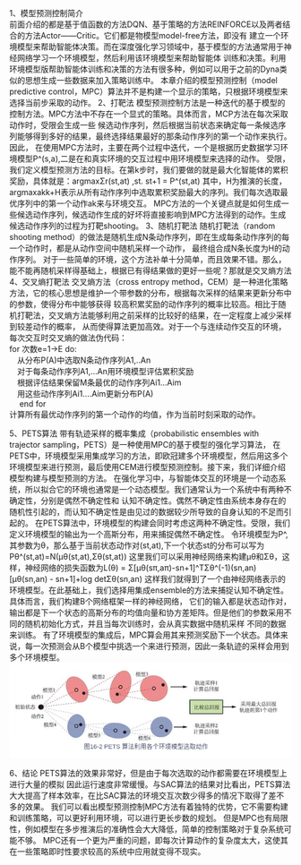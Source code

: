 1、模型预测控制简介  
前面介绍的都是基于值函数的方法DQN、基于策略的方法REINFORCE以及两者结合的方法Actor——Critic。它们都是物模型model-free方法，即没有
建立一个环境模型来帮助智能体决策。而在深度强化学习领域中，基于模型的方法通常用于神经网络学习一个环境模型，然后利用该环境模型来帮助智能体
训练和决策。利用环境模型版帮助智能体训练和决策的方法有很多种，例如可以用于之前的Dyna类似的思想生成一些数据来加入策略训练中。
本章介绍的模型预测控制（model predictive control，MPC）算法并不是构建一个显示的策略，只根据环境模型来选择当前步采取的动作。
2、打靶法
    模型预测控制方法是一种迭代的基于模型的控制方法。MPC方法中不存在一个显式的策略。具体而言，MCP方法在每次采取动作时，受限会生成一些
候选动作序列，然后根据当前状态来确定每一条候选序列能够得到多好的结果，最终选择结果最好的那条动作序列的第一个动作来执行。因此，
在使用MPC方法时，主要在两个过程中迭代，一个是根据历史数据学习环境模型P^(s,a),二是在和真实环境的交互过程中用环境模型来选择的动作。
    受限，我们定义模型预测方法的目标。在第k步时，我们要做的就是最大化智能体的累积奖励，具体就是：argmaxΣr(st,at) ,st. st+1 = P^(st,at)
 其中，H为推演的长度，argmaxakk+H表示从所有动作序列中选取累积奖励最大的序列。我们每次选取最优序列中的第一个动作ak来与环境交互。
 MPC方法的一个关键点就是如何生成一些候选动作序列，候选动作生成的好坏将直接影响到MPC方法得到的动作。生成候选动作序列的过程为打靶shooting。
 3、随机打靶法
    随机打靶法（random shooting method）的做法是随机生成N条动作序列，即在生成每条动作序列的每一个动作时，都是从动作空间中随机采样一个动作，
 最终组合成N条长度为H的动作序列。
    对于一些简单的环境，这个方法补单十分简单，而且效果不错。那么，能不能再随机采样得基础上，根据已有得结果做的更好一些呢？那就是交叉熵方法
 4、交叉熵打靶法
 交叉熵方法（cross entropy method，CEM）是一种进化策略方法，它的核心思想是维护一个带参数的分布，根据每次采样的结果来更新分布中的参数，使得分布中能够获得
 较高积累奖励的动作序列的概率比较高。相比于随机打靶法，交叉熵方法能够利用之前采样的比较好的结果，在一定程度上减少采样到较差动作的概率，
 从而使得算法更加高效。对于一个与连续动作交互的环境，每次交互时交叉熵的做法伪代码：  
 for 次数e=1->E do:  
 &emsp;从分布P(A)中选取N条动作序列A1,..An  
 &emsp;对于每条动作序列A1,...An用环境模型评估累积奖励  
 &emsp;根据评估结果保留M条最优的动作序列Ai1...Aim  
 &emsp;用这些动作序列Ai1....Aim更新分布P(A)  
&emsp; end for  
计算所有最优动作序列的第一个动作的均值，作为当前时刻采取的动作。  

5、PETS算法
带有轨迹采样的概率集成（probabilistic ensembles with trajector sampling，PETS）是一种使用MPC的基于模型的强化学习算法，
在PETS中，环境模型采用集成学习的方法，即欧冠建多个环境模型，然后用这多个环境模型来进行预测，最后使用CEM进行模型预测控制。接下来，我们详细介绍
模型构建与模型预测的方法。
在强化学习中，与智能体交互的环境是一个动态系统，所以拟合它的环境也通常是一个动态模型。我们通常认为一个系统中有两种不确定性，分别是偶然不确定性和
认知不确定性。偶然不确定性由系统本身存在的随机性引起的，而认知不确定性是由见过的数据较少所导致的自身认知的不足而引起的。
在PETS算法中，环境模型的构建会同时考虑这两种不确定性。受限，我们定义环境模型的输出为一个高斯分布，用来捕捉偶然不确定性。
令环境模型为P^,其参数为θ，那么基于当前状态动作对(st,at),下一个状态st的分布可以写为Pθ^(st,at)=N(μθ(st,at),Σθ(st,at))
这里我们可以采用神经网络来构建μθ和Σθ，这样，神经网络的损失函数为L(θ) = Σ[μθ(sπ,aπ)-sn+1]^TΣθ^(-1)(sn,an)[μθ(sn,an) - sn+1]+log detΣθ(sn,an)
这样我们就得到了一个由神经网络表示的环境模型。在此基础上，我们选择用集成ensemble的方法来捕捉认知不确定性。具体而言，我们构建B个网络框架一样的神经网络，
它们的输入都是状态动作对，输出都是下一个状态的高斯分布的均值向量和协方差矩阵。但是他们的参数采用不同的随机初始化方式，并且当每次训练时，会从真实数据中随机采样
不同的数据来训练。
有了环境模型的集成后，MPC算会用其来预测奖励下一个状态。具体来说，每一次预测会从B个模型中挑选一个来进行预测，因此一条轨迹的采样会用到多个环境模型。![PETS利用各个环境模型选取动作.png](PETS利用各个环境模型选取动作.png)

6、结论
PETS算法的效果非常好，但是由于每次选取的动作都需要在环境模型上进行大量的模拟
因此运行速度非常缓慢。与SAC算法的结果对比看出，PETS算法大大提高了样本效率，在比SAC算法的环境交互次数少得多的情况下取得了差不多的效果。
我们可以看出模型预测控制MPC方法有着独特的优势，它不需要构建和训练策略，可以更好利用环境，可以进行更长步数的规划。
但是MPC也有局限性，例如模型在多步推演后的准确性会大大降低，简单的控制策略对于复杂系统可能不够。
MPC还有一个更为严重的问题，即每次计算动作的复杂度太大，这使其在一些策略即时性要求较高的系统中应用就变得不现实。